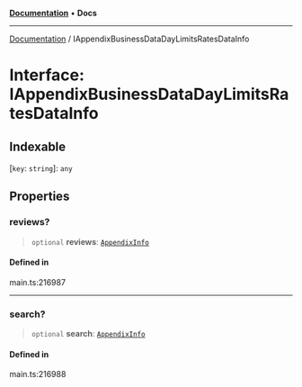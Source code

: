 [**Documentation**](../README.md) • **Docs**

***

[Documentation](../globals.md) / IAppendixBusinessDataDayLimitsRatesDataInfo

# Interface: IAppendixBusinessDataDayLimitsRatesDataInfo

## Indexable

 \[`key`: `string`\]: `any`

## Properties

### reviews?

> `optional` **reviews**: [`AppendixInfo`](../classes/AppendixInfo.md)

#### Defined in

main.ts:216987

***

### search?

> `optional` **search**: [`AppendixInfo`](../classes/AppendixInfo.md)

#### Defined in

main.ts:216988
